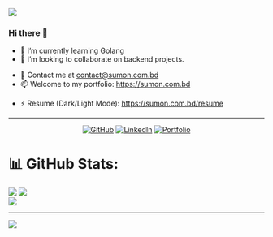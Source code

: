 <a href="https://sumon.com.bd" target="_blank"><img src="https://i.ibb.co/K6fdM4Q/Screenshot-354.png"></img></a>
### Hi there 👋

<!-- - 🔭 I’m currently working on learning new tech stacks. (Golang) -->
- 🌱 I’m currently learning Golang
- 👯 I’m looking to collaborate on backend projects.
<!-- - 🤔 I’m looking for help with ... -->
- 💬 Contact me at contact@sumon.com.bd
- 📫 Welcome to my portfolio: https://sumon.com.bd
<!-- - 😄 Pronouns: ... -->
- ⚡ Resume (Dark/Light Mode): https://sumon.com.bd/resume
<!--
**sumonbiswas2010/sumonbiswas2010** is a ✨ _special_ ✨ repository because its `README.md` (this file) appears on your GitHub profile.

Here are some ideas to get you started:

- 🔭 I’m currently working on ...
- 🌱 I’m currently learning ...
- 👯 I’m looking to collaborate on ...
- 🤔 I’m looking for help with ...
- 💬 Ask me about ...
- 📫 How to reach me: ...
- 😄 Pronouns: ...
- ⚡ Fun fact: ...
-->

---
<!-- <p align="center">
	<a href="https://github.com/sumonbiswas2010"><img src="https://img.shields.io/badge/GitHub--_.svg?style=social&logo=GitHub" alt="GitHub"></a>
                            
         <a href="https://www.linkedin.com/in/sumonbiswas2010"><img src="https://img.shields.io/badge/LinkedIn--_.svg?style=social&logo=linkedin" alt="LinkedIn"></a>
  	<a href="https://sumon.com.bd"><img src="https://img.shields.io/badge/Portfolio--_.svg?style=social&logo=portfolio" alt="Twitter"></a>
            
</p> -->

<p align="center">
	<a href="https://github.com/sumonbiswas2010"><img src="https://img.shields.io/badge/GitHub--_.svg?style=social&logo=GitHub" alt="GitHub"></a>
        <a href="https://www.linkedin.com/in/sumonbiswas2010"><img src="https://img.shields.io/badge/LinkedIn--_.svg?style=social&logo=linkedin" alt="LinkedIn"></a>
	<a href="https://sumon.com.bd"><img src="https://img.shields.io/badge/Portfolio--_.svg?style=social&logo=portfolio" alt="Portfolio"></a>
                          
</p>

<!-- ![GitHub Activity Graph](https://activity-graph.herokuapp.com/graph?username=sumonbiswas2010)   -->
# 📊 GitHub Stats:
![](https://github-readme-stats.vercel.app/api?username=sumonbiswas2010&theme=react&hide_border=false&include_all_commits=true&count_private=true)
![](https://github-readme-streak-stats.herokuapp.com/?user=sumonbiswas2010&theme=react&hide_border=false)<br/>
![](https://github-readme-stats.vercel.app/api/top-langs/?username=sumonbiswas2010&theme=react&hide_border=false&include_all_commits=true&count_private=false&layout=compact) 


---
[![](https://visitcount.itsvg.in/api?id=sumonbiswas&label=Profile%20Views&color=1&icon=5&pretty=false)](https://visitcount.itsvg.in)

